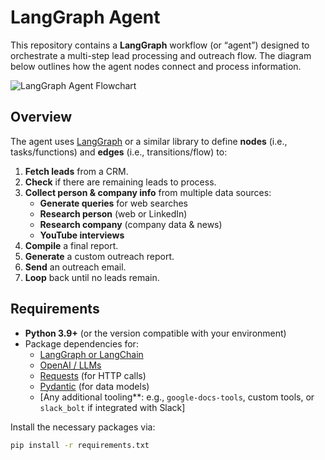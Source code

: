 # LangGraph Agent

This repository contains a **LangGraph** workflow (or “agent”) designed to orchestrate a multi-step lead processing and outreach flow. The diagram below outlines how the agent nodes connect and process information.

![LangGraph Agent Flowchart](./sales-ai-graph.png)

## Overview

The agent uses [LangGraph](https://github.com/hwchase17/langchain) or a similar library to define **nodes** (i.e., tasks/functions) and **edges** (i.e., transitions/flow) to:

1. **Fetch leads** from a CRM.  
2. **Check** if there are remaining leads to process.  
3. **Collect person & company info** from multiple data sources:
   - **Generate queries** for web searches
   - **Research person** (web or LinkedIn)
   - **Research company** (company data & news)
   - **YouTube interviews**  
4. **Compile** a final report.  
5. **Generate** a custom outreach report.  
6. **Send** an outreach email.  
7. **Loop** back until no leads remain.

## Requirements

- **Python 3.9+** (or the version compatible with your environment)
- Package dependencies for:
  - [LangGraph or LangChain](https://github.com/hwchase17/langchain)
  - [OpenAI / LLMs](https://platform.openai.com/docs/introduction)
  - [Requests](https://pypi.org/project/requests/) (for HTTP calls)
  - [Pydantic](https://docs.pydantic.dev/) (for data models)
  - [Any additional tooling**: e.g., `google-docs-tools`, custom tools, or `slack_bolt` if integrated with Slack]

Install the necessary packages via:

```bash
pip install -r requirements.txt
